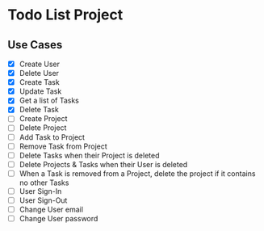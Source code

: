 # Todo List Project

## Use Cases

- [x] Create User
- [x] Delete User
- [x] Create Task
- [x] Update Task
- [x] Get a list of Tasks
- [x] Delete Task
- [ ] Create Project
- [ ] Delete Project
- [ ] Add Task to Project
- [ ] Remove Task from Project
- [ ] Delete Tasks when their Project is deleted
- [ ] Delete Projects & Tasks when their User is deleted
- [ ] When a Task is removed from a Project, delete the project if it contains no other Tasks
- [ ] User Sign-In
- [ ] User Sign-Out
- [ ] Change User email
- [ ] Change User password
